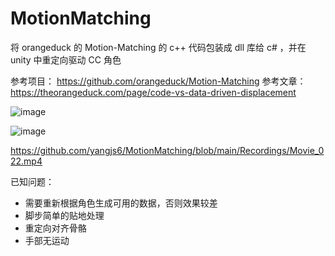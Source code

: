 # MotionMatching
将 orangeduck 的 Motion-Matching 的 c++ 代码包装成 dll 库给 c# ，并在 unity 中重定向驱动 CC 角色


参考项目： https://github.com/orangeduck/Motion-Matching
参考文章：https://theorangeduck.com/page/code-vs-data-driven-displacement


![image](https://github.com/yangjs6/MotionMatching/assets/16881218/b26ffb5a-fa36-4dc6-b272-44de3a136490)

![image](https://github.com/yangjs6/MotionMatching/assets/16881218/887cea32-1855-497e-8d01-a83a1d7b9894)


https://github.com/yangjs6/MotionMatching/blob/main/Recordings/Movie_022.mp4


已知问题：
- 需要重新根据角色生成可用的数据，否则效果较差
- 脚步简单的贴地处理
- 重定向对齐骨骼
- 手部无运动
